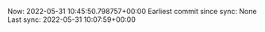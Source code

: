 Now: 2022-05-31 10:45:50.798757+00:00 Earliest commit since sync: None Last sync: 2022-05-31 10:07:59+00:00
